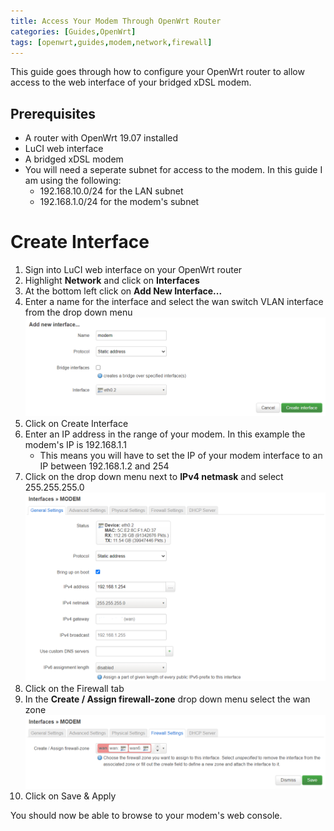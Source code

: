 ```yaml
---
title: Access Your Modem Through OpenWrt Router
categories: [Guides,OpenWrt]
tags: [openwrt,guides,modem,network,firewall]
---
```


This guide goes through how to configure your OpenWrt router to allow access to the web interface of your bridged xDSL modem.

## Prerequisites
- A router with OpenWrt 19.07 installed
- LuCI web interface
- A bridged xDSL modem
- You will need a seperate subnet for access to the modem. In this guide I am using the following:
  - 192.168.10.0/24 for the LAN subnet
  - 192.168.1.0/24 for the modem's subnet

# Create Interface
1. Sign into LuCI web interface on your OpenWrt router
2. Highlight **Network** and click on **Interfaces**
3. At the bottom left click on **Add New Interface...**
4. Enter a name for the interface and select the wan switch VLAN interface from the drop down menu
![](/assets/img/2020-06-08-access-your-modem-through-openwrt-router/2020-06-08-interface.png)
5. Click on Create Interface
6. Enter an IP address in the range of your modem. In this example the modem's IP is 192.168.1.1
    - This means you will have to set the IP of your modem interface to an IP between 192.168.1.2 and 254
7. Click on the drop down menu next to **IPv4 netmask** and select 255.255.255.0
![](/assets/img/2020-06-08-access-your-modem-through-openwrt-router/2020-06-08-general.png)
8. Click on the Firewall tab
9. In the **Create / Assign firewall-zone** drop down menu select the wan zone
![](/assets/img/2020-06-08-access-your-modem-through-openwrt-router/2020-06-08-firewall.png)
10. Click on Save & Apply

You should now be able to browse to your modem's web console.
